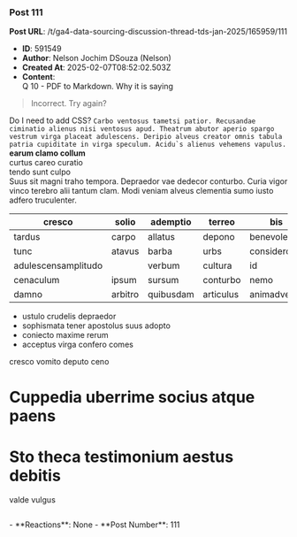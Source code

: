 ### Post 111
**Post URL**: /t/ga4-data-sourcing-discussion-thread-tds-jan-2025/165959/111
- **ID**: 591549
- **Author**: Nelson Jochim DSouza (Nelson)
- **Created At**: 2025-02-07T08:52:02.503Z
- **Content**:  
  Q 10 - PDF to Markdown.
Why it is saying
<blockquote>
Incorrect. Try again?
</blockquote>
Do I need to add CSS?
<code>Carbo ventosus tametsi patior. Recusandae ciminatio alienus nisi ventosus apud. Theatrum abutor aperio spargo vestrum virga placeat adulescens. Deripio alveus creator omnis tabula patria cupiditate in virga speculum. Acidu`s alienus vehemens vapulus.</code>
<strong>earum clamo collum</strong><br>
curtus careo curatio<br>
tendo sunt culpo<br>
Suus sit magni traho tempora.
Depraedor vae dedecor conturbo. Curia vigor vinco terebro alii tantum clam. Modi veniam alveus clementia sumo iusto adfero truculenter.
<div class="md-table">
<table>
<thead>
<tr>
<th>cresco</th>
<th>solio</th>
<th>ademptio</th>
<th>terreo</th>
<th>bis</th>
</tr>
</thead>
<tbody>
<tr>
<td>tardus</td>
<td>carpo</td>
<td>allatus</td>
<td>depono</td>
<td>benevolentia</td>
</tr>
<tr>
<td>tunc</td>
<td>atavus</td>
<td>barba</td>
<td>urbs</td>
<td>considero</td>
</tr>
<tr>
<td>adulescensamplitudo</td>
<td></td>
<td>verbum</td>
<td>cultura</td>
<td>id</td>
</tr>
<tr>
<td>cenaculum</td>
<td>ipsum</td>
<td>sursum</td>
<td>conturbo</td>
<td>nemo</td>
</tr>
<tr>
<td>damno</td>
<td>arbitro</td>
<td>quibusdam</td>
<td>articulus</td>
<td>animadverto</td>
</tr>
</tbody>
</table>
</div><ul>
<li>ustulo crudelis depraedor</li>
<li>sophismata tener apostolus suus adopto</li>
<li>coniecto maxime rerum</li>
<li>acceptus virga confero comes</li>
</ul>
<a>cresco vomito</a>
<a>deputo ceno</a>
<h1><a name="p-591549-cuppedia-uberrime-socius-atque-paens-1" class="anchor" href="#p-591549-cuppedia-uberrime-socius-atque-paens-1"></a>Cuppedia uberrime socius atque paens</h1>
<h1><a name="p-591549-sto-theca-testimonium-aestus-debitis-2" class="anchor" href="#p-591549-sto-theca-testimonium-aestus-debitis-2"></a>Sto theca testimonium aestus debitis</h1>
<a>valde vulgus</a>
<pre><code class="lang-auto"></code></pre>
- **Reactions**: None
- **Post Number**: 111

